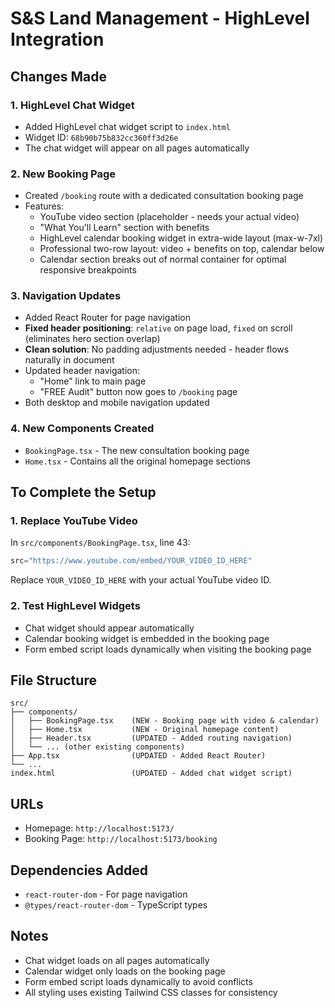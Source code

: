 # S&S Land Management - HighLevel Integration

## Changes Made

### 1. HighLevel Chat Widget
- Added HighLevel chat widget script to `index.html`
- Widget ID: `68b90b75b832cc360ff3d26e`
- The chat widget will appear on all pages automatically

### 2. New Booking Page
- Created `/booking` route with a dedicated consultation booking page
- Features:
  - YouTube video section (placeholder - needs your actual video)
  - "What You'll Learn" section with benefits
  - HighLevel calendar booking widget in extra-wide layout (max-w-7xl)
  - Professional two-row layout: video + benefits on top, calendar below
  - Calendar section breaks out of normal container for optimal responsive breakpoints

### 3. Navigation Updates
- Added React Router for page navigation
- **Fixed header positioning**: `relative` on page load, `fixed` on scroll (eliminates hero section overlap)
- **Clean solution**: No padding adjustments needed - header flows naturally in document
- Updated header navigation:
  - "Home" link to main page
  - "FREE Audit" button now goes to `/booking` page
- Both desktop and mobile navigation updated

### 4. New Components Created
- `BookingPage.tsx` - The new consultation booking page
- `Home.tsx` - Contains all the original homepage sections

## To Complete the Setup

### 1. Replace YouTube Video
In `src/components/BookingPage.tsx`, line 43:
```typescript
src="https://www.youtube.com/embed/YOUR_VIDEO_ID_HERE"
```
Replace `YOUR_VIDEO_ID_HERE` with your actual YouTube video ID.

### 2. Test HighLevel Widgets
- Chat widget should appear automatically
- Calendar booking widget is embedded in the booking page
- Form embed script loads dynamically when visiting the booking page

## File Structure
```
src/
├── components/
│   ├── BookingPage.tsx    (NEW - Booking page with video & calendar)
│   ├── Home.tsx           (NEW - Original homepage content)
│   ├── Header.tsx         (UPDATED - Added routing navigation)
│   └── ... (other existing components)
├── App.tsx                (UPDATED - Added React Router)
└── ...
index.html                 (UPDATED - Added chat widget script)
```

## URLs
- Homepage: `http://localhost:5173/`
- Booking Page: `http://localhost:5173/booking`

## Dependencies Added
- `react-router-dom` - For page navigation
- `@types/react-router-dom` - TypeScript types

## Notes
- Chat widget loads on all pages automatically
- Calendar widget only loads on the booking page
- Form embed script loads dynamically to avoid conflicts
- All styling uses existing Tailwind CSS classes for consistency
